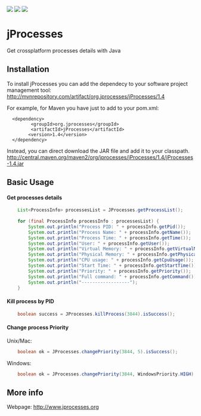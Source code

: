 ![](https://img.shields.io/maven-central/v/org.jprocesses/jProcesses.svg)
![](https://img.shields.io/github/license/profesorfalken/jProcesses.svg)
![](https://travis-ci.org/profesorfalken/jProcesses.svg)

# jProcesses
Get crossplatform processes details with Java

## Installation ##

To install jProcesses you can add the dependecy to your software project management tool: http://mvnrepository.com/artifact/org.jprocesses/jProcesses/1.4

For example, for Maven you have just to add to your pom.xml: 

      <dependency>
	         <groupId>org.jprocesses</groupId>
	         <artifactId>jProcesses</artifactId>
         	<version>1.4</version>
      </dependency>


Instead, you can direct download the JAR file and add it to your classpath. 
http://central.maven.org/maven2/org/jprocesses/jProcesses/1.4/jProcesses-1.4.jar

## Basic Usage ##

#### Get processes details ####

```java
    List<ProcessInfo> processesList = JProcesses.getProcessList();
    
    for (final ProcessInfo processInfo : processesList) {
        System.out.println("Process PID: " + processInfo.getPid());
        System.out.println("Process Name: " + processInfo.getName());
        System.out.println("Process Time: " + processInfo.getTime());
        System.out.println("User: " + processInfo.getUser());
        System.out.println("Virtual Memory: " + processInfo.getVirtualMemory());
        System.out.println("Physical Memory: " + processInfo.getPhysicalMemory());
        System.out.println("CPU usage: " + processInfo.getCpuUsage());
        System.out.println("Start Time: " + processInfo.getStartTime());
        System.out.println("Priority: " + processInfo.getPriority());
        System.out.println("Full command: " + processInfo.getCommand());
        System.out.println("------------------");
    }
```

#### Kill process by PID ####

```java
    boolean success = JProcesses.killProcess(3844).isSuccess();
```

#### Change process Priority ####

Unix/Mac:

```java
    boolean ok = JProcesses.changePriority(3844, 5).isSuccess();
```

Windows:

```java
    boolean ok = JProcesses.changePriority(3844, WindowsPriority.HIGH).isSuccess();
```

## More info ##

Webpage: http://www.jprocesses.org
